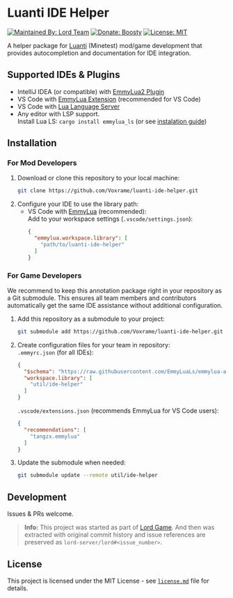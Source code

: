 # Luanti IDE Helper
[![Maintained By: Lord Team](https://img.shields.io/badge/Maintained%20By-Lord%20Team-659b4b?style=for-the-badge)](https://github.com/lord-server/lord?tab=readme-ov-file#contributors--%D1%83%D1%87%D0%B0%D1%81%D1%82%D0%BD%D0%B8%D0%BA%D0%B8)
[![Donate: Boosty](https://img.shields.io/badge/Donate-Boosty-f15f2c?style=for-the-badge)](https://boosty.to/lord-server)
[![License: MIT](https://img.shields.io/badge/License-MIT-444?style=for-the-badge)](./license.md)


A helper package for [Luanti](https://www.luanti.org/) (Minetest) mod/game development that provides autocompletion and documentation for IDE integration.


## Supported IDEs & Plugins

 - IntelliJ IDEA (or compatible) with [EmmyLua2 Plugin](https://plugins.jetbrains.com/plugin/25076-emmylua2)
 - VS Code with [EmmyLua Extension](https://marketplace.visualstudio.com/items?itemName=tangzx.emmylua) (recommended for VS Code)
 - VS Code with [Lua Language Server](https://marketplace.visualstudio.com/items?itemName=sumneko.lua)
 - Any editor with LSP support.  
   Install Lua LS: `cargo install emmylua_ls` (or see [instalation guide](https://github.com/EmmyLuaLs/emmylua-analyzer-rust?tab=readme-ov-file#-installation))


## Installation

### For Mod Developers

1. Download or clone this repository to your local machine:
   ```bash
   git clone https://github.com/Voxrame/luanti-ide-helper.git
   ```
2. Configure your IDE to use the library path:
   - VS Code with [EmmyLua](https://marketplace.visualstudio.com/items?itemName=tangzx.emmylua) (recommended):  
      Add to your workspace settings (`.vscode/settings.json`):
      ```json
      {
        "emmylua.workspace.library": [
          "path/to/luanti-ide-helper"
        ]
      }
      ```

### For Game Developers

We recommend to keep this annotation package right in your repository as a Git submodule. This ensures all team members and contributors automatically get the same IDE assistance without additional configuration.

1. Add this repository as a submodule to your project:
    ```bash
    git submodule add https://github.com/Voxrame/luanti-ide-helper.git util/ide-helper
    ```
1. Create configuration files for your team in repository:  
    `.emmyrc.json` (for all IDEs):
    ```json
    {
      "$schema": "https://raw.githubusercontent.com/EmmyLuaLs/emmylua-analyzer-rust/refs/heads/main/crates/emmylua_code_analysis/resources/schema.json",
      "workspace.library": [
        "util/ide-helper"
      ]
    }
    ```
    `.vscode/extensions.json` (recommends EmmyLua for VS Code users):
    ```json
    {
      "recommendations": [
        "tangzx.emmylua"
      ]
    }
    ```
1. Update the submodule when needed:
    ```bash
    git submodule update --remote util/ide-helper
    ```


## Development

Issues & PRs welcome.
> **Info:** This project was started as part of [Lord Game](https://github.com/lord-server/lord). And then was extracted with original commit history and issue references are preserved as `lord-server/lord#<issue_number>`.


## License

This project is licensed under the MIT License - see [`license.md`](./license.md) file for details.